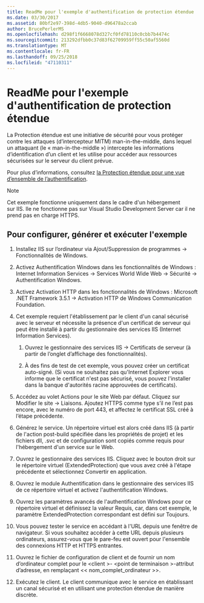 ```yaml
---
title: ReadMe pour l'exemple d'authentification de protection étendue
ms.date: 03/30/2017
ms.assetid: 80bf2e97-398d-4db5-9040-d96478a2ccab
author: BrucePerlerMS
ms.openlocfilehash: d298f1f6668078d327cf0fd78110c0cbb7b4474c
ms.sourcegitcommit: 213292dfbb0c37d83f62709959ff55c50af5560d
ms.translationtype: MT
ms.contentlocale: fr-FR
ms.lasthandoff: 09/25/2018
ms.locfileid: "47110311"
---
```

# <a name="readme-for-extended-protection-authentication-sample"></a>ReadMe pour l'exemple d'authentification de protection étendue
La Protection étendue est une initiative de sécurité pour vous protéger contre les attaques (d’intercepteur MITM) man-in-the-middle, dans lequel un attaquant (le « man-in-the-middle ») intercepte les informations d’identification d’un client et les utilise pour accéder aux ressources sécurisées sur le serveur du client prévue.  
  
 Pour plus d’informations, consultez [la Protection étendue pour une vue d’ensemble de l’authentification](../../../../docs/framework/wcf/feature-details/extended-protection-for-authentication-overview.md).  
  
> [!NOTE]
>  Cet exemple fonctionne uniquement dans le cadre d'un hébergement sur IIS. Ile ne fonctionne pas sur Visual Studio Development Server car il ne prend pas en charge HTTPS.  
  
## <a name="to-set-up-build-and-run-the-sample"></a>Pour configurer, générer et exécuter l'exemple  
  
1.  Installez IIS sur l’ordinateur via Ajout/Suppression de programmes -> Fonctionnalités de Windows.  
  
2.  Activez Authentification Windows dans les fonctionnalités de Windows : Internet Information Services -> Services World Wide Web -> Sécurité -> Authentification Windows.  
  
3.  Activez Activation HTTP dans les fonctionnalités de Windows : Microsoft .NET Framework 3.5.1 -> Activation HTTP de Windows Communication Foundation.  
  
4.  Cet exemple requiert l'établissement par le client d'un canal sécurisé avec le serveur et nécessite la présence d'un certificat de serveur qui peut être installé à partir du gestionnaire des services IIS (Internet Information Services).  
  
    1.  Ouvrez le gestionnaire des services IIS -> Certificats de serveur (à partir de l’onglet d’affichage des fonctionnalités).  
  
    2.  À des fins de test de cet exemple, vous pouvez créer un certificat auto-signé. (Si vous ne souhaitez pas qu'Internet Explorer vous informe que le certificat n'est pas sécurisé, vous pouvez l'installer dans la banque d'autorités racine approuvées de certificats).  
  
5.  Accédez au volet Actions pour le site Web par défaut. Cliquez sur Modifier le site -> Liaisons. Ajoutez HTTPS comme type s’il ne l’est pas encore, avec le numéro de port 443, et affectez le certificat SSL créé à l’étape précédente.  
  
6.  Générez le service. Un répertoire virtuel est alors créé dans IIS (à partir de l'action post-build spécifiée dans les propriétés de projet) et les fichiers dll, .svc et de configuration sont copiés comme requis pour l'hébergement d'un service sur le Web.  
  
7.  Ouvrez le gestionnaire des services IIS. Cliquez avec le bouton droit sur le répertoire virtuel (ExtendedProtection) que vous avez créé à l'étape précédente et sélectionnez Convertir en application.  
  
8.  Ouvrez le module Authentification dans le gestionnaire des services IIS de ce répertoire virtuel et activez l'authentification Windows.  
  
9. Ouvrez les paramètres avancés de l'authentification Windows pour ce répertoire virtuel et définissez la valeur Requis, car, dans cet exemple, le paramètre ExtendedProtection correspondant est défini sur Toujours.  
  
10. Vous pouvez tester le service en accédant à l'URL depuis une fenêtre de navigateur. Si vous souhaitez accéder à cette URL depuis plusieurs ordinateurs, assurez-vous que le pare-feu est ouvert pour l'ensemble des connexions HTTP et HTTPS entrantes.  
  
11. Ouvrez le fichier de configuration de client et de fournir un nom d’ordinateur complet pour le \<client >- \<point de terminaison >-attribut d’adresse, en remplaçant << nom_complet_ordinateur >>.  
  
12. Exécutez le client. Le client communique avec le service en établissant un canal sécurisé et en utilisant une protection étendue de manière discrète.
